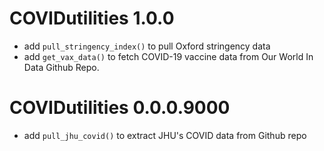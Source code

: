 # COVIDutilities 1.0.0
* add `pull_stringency_index()` to pull Oxford stringency data
* add `get_vax_data()`  to fetch COVID-19 vaccine data from Our World In Data Github Repo.

# COVIDutilities 0.0.0.9000

* add `pull_jhu_covid()` to extract JHU's COVID data from Github repo
